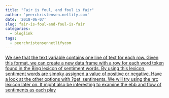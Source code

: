 ```yaml
---
title: "Fair is foul, and foul is fair"
author: 'peerchristensen.netlify.com'
date: '2018-06-07'
slug: fair-is-foul-and-foul-is-fair
categories:
  - bloglink
tags:
  - peerchristensennetlifycom
---
```


[We see that the text variable contains one line of text for each row. Given this format, we can create a new data frame with a row for each word token found in the Bing lexicon of sentiment words. By using this lexicon, sentiment words are simpky assigned a value of positive or negative. Have a look at the other options with ?get_sentiments. We will try using the nrc lexicon later on. It might also be interesting to examine the ebb and flow of sentiments as each play<i class="fas fa-external-link-alt"></i>](https://peerchristensen.netlify.com/post/fair-is-foul-and-foul-is-fair-a-tidytext-entiment-analysis-of-shakespeare-s-tragedies/)

